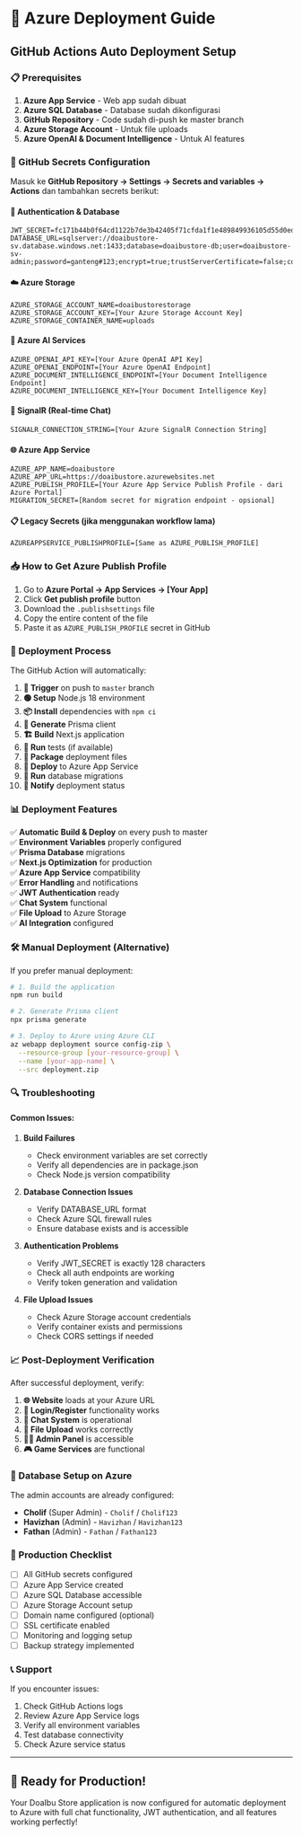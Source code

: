 # 🚀 Azure Deployment Guide

## GitHub Actions Auto Deployment Setup

### 📋 Prerequisites

1. **Azure App Service** - Web app sudah dibuat
2. **Azure SQL Database** - Database sudah dikonfigurasi
3. **GitHub Repository** - Code sudah di-push ke master branch
4. **Azure Storage Account** - Untuk file uploads
5. **Azure OpenAI & Document Intelligence** - Untuk AI features

### 🔐 GitHub Secrets Configuration

Masuk ke **GitHub Repository → Settings → Secrets and variables → Actions** dan tambahkan secrets berikut:

#### 🔑 Authentication & Database
```
JWT_SECRET=fc171b44b0f64cd1122b7de3b42405f71cfda1f1e489849936105d55d0edc37068ba7219b0c16270ec331ecff44f363ce3482ef19d9f9dfedb5e7a1d1e6f7de2
DATABASE_URL=sqlserver://doaibustore-sv.database.windows.net:1433;database=doaibustore-db;user=doaibustore-sv-admin;password=ganteng#123;encrypt=true;trustServerCertificate=false;connectionTimeout=30;
```

#### ☁️ Azure Storage
```
AZURE_STORAGE_ACCOUNT_NAME=doaibustorestorage
AZURE_STORAGE_ACCOUNT_KEY=[Your Azure Storage Account Key]
AZURE_STORAGE_CONTAINER_NAME=uploads
```

#### 🤖 Azure AI Services
```
AZURE_OPENAI_API_KEY=[Your Azure OpenAI API Key]
AZURE_OPENAI_ENDPOINT=[Your Azure OpenAI Endpoint]
AZURE_DOCUMENT_INTELLIGENCE_ENDPOINT=[Your Document Intelligence Endpoint]
AZURE_DOCUMENT_INTELLIGENCE_KEY=[Your Document Intelligence Key]
```

#### 📡 SignalR (Real-time Chat)
```
SIGNALR_CONNECTION_STRING=[Your Azure SignalR Connection String]
```

#### 🌐 Azure App Service
```
AZURE_APP_NAME=doaibustore
AZURE_APP_URL=https://doaibustore.azurewebsites.net
AZURE_PUBLISH_PROFILE=[Your Azure App Service Publish Profile - dari Azure Portal]
MIGRATION_SECRET=[Random secret for migration endpoint - opsional]
```

#### 📋 Legacy Secrets (jika menggunakan workflow lama)
```
AZUREAPPSERVICE_PUBLISHPROFILE=[Same as AZURE_PUBLISH_PROFILE]
```

### 📥 How to Get Azure Publish Profile

1. Go to **Azure Portal → App Services → [Your App]**
2. Click **Get publish profile** button
3. Download the `.publishsettings` file
4. Copy the entire content of the file
5. Paste it as `AZURE_PUBLISH_PROFILE` secret in GitHub

### 🔄 Deployment Process

The GitHub Action will automatically:

1. **🚀 Trigger** on push to `master` branch
2. **🟢 Setup** Node.js 18 environment
3. **📦 Install** dependencies with `npm ci`
4. **🔧 Generate** Prisma client
5. **🏗️ Build** Next.js application
6. **🧪 Run** tests (if available)
7. **📁 Package** deployment files
8. **🚀 Deploy** to Azure App Service
9. **🔄 Run** database migrations
10. **🎉 Notify** deployment status

### 📊 Deployment Features

✅ **Automatic Build & Deploy** on every push to master  
✅ **Environment Variables** properly configured  
✅ **Prisma Database** migrations  
✅ **Next.js Optimization** for production  
✅ **Azure App Service** compatibility  
✅ **Error Handling** and notifications  
✅ **JWT Authentication** ready  
✅ **Chat System** functional  
✅ **File Upload** to Azure Storage  
✅ **AI Integration** configured  

### 🛠️ Manual Deployment (Alternative)

If you prefer manual deployment:

```bash
# 1. Build the application
npm run build

# 2. Generate Prisma client
npx prisma generate

# 3. Deploy to Azure using Azure CLI
az webapp deployment source config-zip \
  --resource-group [your-resource-group] \
  --name [your-app-name] \
  --src deployment.zip
```

### 🔍 Troubleshooting

#### Common Issues:

1. **Build Failures**
   - Check environment variables are set correctly
   - Verify all dependencies are in package.json
   - Check Node.js version compatibility

2. **Database Connection Issues**
   - Verify DATABASE_URL format
   - Check Azure SQL firewall rules
   - Ensure database exists and is accessible

3. **Authentication Problems**
   - Verify JWT_SECRET is exactly 128 characters
   - Check all auth endpoints are working
   - Verify token generation and validation

4. **File Upload Issues**
   - Check Azure Storage account credentials
   - Verify container exists and permissions
   - Check CORS settings if needed

### 📈 Post-Deployment Verification

After successful deployment, verify:

1. **🌐 Website** loads at your Azure URL
2. **🔐 Login/Register** functionality works
3. **💬 Chat System** is operational
4. **📁 File Upload** works correctly
5. **👨‍💼 Admin Panel** is accessible
6. **🎮 Game Services** are functional

### 🔄 Database Setup on Azure

The admin accounts are already configured:

- **Cholif** (Super Admin) - `Cholif` / `Cholif123`
- **Havizhan** (Admin) - `Havizhan` / `Havizhan123`  
- **Fathan** (Admin) - `Fathan` / `Fathan123`

### 🎯 Production Checklist

- [ ] All GitHub secrets configured
- [ ] Azure App Service created
- [ ] Azure SQL Database accessible
- [ ] Azure Storage Account setup
- [ ] Domain name configured (optional)
- [ ] SSL certificate enabled
- [ ] Monitoring and logging setup
- [ ] Backup strategy implemented

### 📞 Support

If you encounter issues:

1. Check GitHub Actions logs
2. Review Azure App Service logs
3. Verify all environment variables
4. Test database connectivity
5. Check Azure service status

---

## 🎉 Ready for Production!

Your DoaIbu Store application is now configured for automatic deployment to Azure with full chat functionality, JWT authentication, and all features working perfectly! 